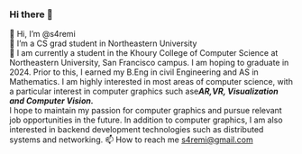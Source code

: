 ### Hi there 👋

<!--
**s4remi/s4remi** is a ✨ _special_ ✨ repository because its `README.md` (this file) appears on your GitHub profile.

Here are some ideas to get you started:

- 🔭 I’m currently working on ...
- 🌱 I’m currently learning ...
- 👯 I’m looking to collaborate on ...
- 🤔 I’m looking for help with ...
- 💬 Ask me about ...
- 📫 How to reach me: ...
- 😄 Pronouns: ...
- ⚡ Fun fact: ...
-->


👋 Hi, I’m @s4remi<br>
👀 I’m a CS grad student in Northeastern University<br/>
🌱 I am currently a student in the Khoury College of Computer Science at
      Northeastern University, San Francisco campus. I am hoping to graduate in
      2024. Prior to this, I earned my B.Eng in civil Engineering and AS in
      Mathematics. I am highly interested in most areas of computer science,
      with a particular interest in computer graphics such ase<em><strong>AR,VR, Visualization and Computer Vision.</strong></em><br/> I hope to maintain my passion for computer graphics and pursue relevant
      job opportunities in the future. In addition to computer graphics, I am
      also interested in backend development technologies such as distributed
      systems and networking.
📫 How to reach me s4remi@gmail.com
